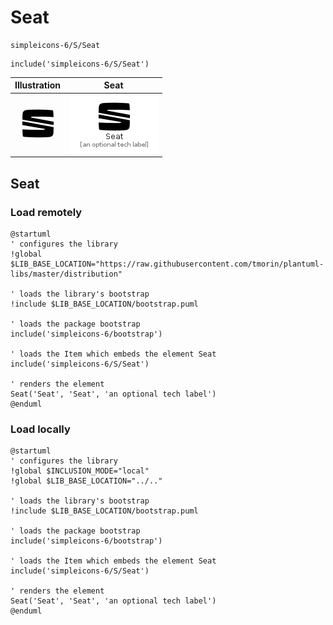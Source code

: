 # Seat


```text
simpleicons-6/S/Seat
```

```text
include('simpleicons-6/S/Seat')
```



| Illustration | Seat |
| :---: | :---: |
| ![illustration for Illustration](../../simpleicons-6/S/Seat.png) | ![illustration for Seat](../../simpleicons-6/S/Seat.Local.png) |




## Seat

### Load remotely
```plantuml
@startuml
' configures the library
!global $LIB_BASE_LOCATION="https://raw.githubusercontent.com/tmorin/plantuml-libs/master/distribution"

' loads the library's bootstrap
!include $LIB_BASE_LOCATION/bootstrap.puml

' loads the package bootstrap
include('simpleicons-6/bootstrap')

' loads the Item which embeds the element Seat
include('simpleicons-6/S/Seat')

' renders the element
Seat('Seat', 'Seat', 'an optional tech label')
@enduml
```

### Load locally
```plantuml
@startuml
' configures the library
!global $INCLUSION_MODE="local"
!global $LIB_BASE_LOCATION="../.."

' loads the library's bootstrap
!include $LIB_BASE_LOCATION/bootstrap.puml

' loads the package bootstrap
include('simpleicons-6/bootstrap')

' loads the Item which embeds the element Seat
include('simpleicons-6/S/Seat')

' renders the element
Seat('Seat', 'Seat', 'an optional tech label')
@enduml
```

